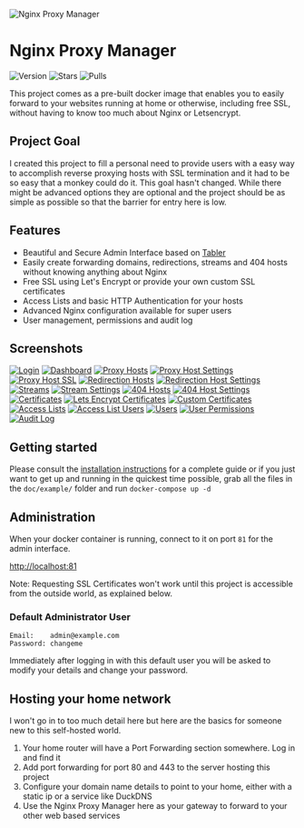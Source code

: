 ![Nginx Proxy Manager](https://public.jc21.com/nginx-proxy-manager/github.png "Nginx Proxy Manager")

# Nginx Proxy Manager

![Version](https://img.shields.io/badge/version-2.0.12-green.svg?style=for-the-badge)
![Stars](https://img.shields.io/docker/stars/jc21/nginx-proxy-manager.svg?style=for-the-badge)
![Pulls](https://img.shields.io/docker/pulls/jc21/nginx-proxy-manager.svg?style=for-the-badge)

This project comes as a pre-built docker image that enables you to easily forward to your websites
running at home or otherwise, including free SSL, without having to know too much about Nginx or Letsencrypt.

 
## Project Goal

I created this project to fill a personal need to provide users with a easy way to accomplish reverse
proxying hosts with SSL termination and it had to be so easy that a monkey could do it. This goal hasn't changed.
While there might be advanced options they are optional and the project should be as simple as possible
so that the barrier for entry here is low.


## Features

- Beautiful and Secure Admin Interface based on [Tabler](https://tabler.github.io/)
- Easily create forwarding domains, redirections, streams and 404 hosts without knowing anything about Nginx
- Free SSL using Let's Encrypt or provide your own custom SSL certificates 
- Access Lists and basic HTTP Authentication for your hosts
- Advanced Nginx configuration available for super users
- User management, permissions and audit log


## Screenshots

[![Login](https://public.jc21.com/nginx-proxy-manager/v2/small/login.jpg "Login")](https://public.jc21.com/nginx-proxy-manager/v2/large/login.jpg)
[![Dashboard](https://public.jc21.com/nginx-proxy-manager/v2/small/dashboard.jpg "Dashboard")](https://public.jc21.com/nginx-proxy-manager/v2/large/dashboard.jpg)
[![Proxy Hosts](https://public.jc21.com/nginx-proxy-manager/v2/small/proxy-hosts.jpg "Proxy Hosts")](https://public.jc21.com/nginx-proxy-manager/v2/large/proxy-hosts.jpg)
[![Proxy Host Settings](https://public.jc21.com/nginx-proxy-manager/v2/small/proxy-hosts-new1.jpg "Proxy Host Settings")](https://public.jc21.com/nginx-proxy-manager/v2/large/proxy-hosts-new1.jpg)
[![Proxy Host SSL](https://public.jc21.com/nginx-proxy-manager/v2/small/proxy-hosts-new2.jpg "Proxy Host SSL")](https://public.jc21.com/nginx-proxy-manager/v2/large/proxy-hosts-new2.jpg)
[![Redirection Hosts](https://public.jc21.com/nginx-proxy-manager/v2/small/redirection-hosts.jpg "Redirection Hosts")](https://public.jc21.com/nginx-proxy-manager/v2/large/redirection-hosts.jpg)
[![Redirection Host Settings](https://public.jc21.com/nginx-proxy-manager/v2/small/redirection-hosts-new1.jpg "Redirection Host Settings")](https://public.jc21.com/nginx-proxy-manager/v2/large/redirection-hosts-new1.jpg)
[![Streams](https://public.jc21.com/nginx-proxy-manager/v2/small/streams.jpg "Streams")](https://public.jc21.com/nginx-proxy-manager/v2/large/streams.jpg)
[![Stream Settings](https://public.jc21.com/nginx-proxy-manager/v2/small/streams-new1.jpg "Stream Settings")](https://public.jc21.com/nginx-proxy-manager/v2/large/streams-new1.jpg)
[![404 Hosts](https://public.jc21.com/nginx-proxy-manager/v2/small/dead-hosts.jpg "404 Hosts")](https://public.jc21.com/nginx-proxy-manager/v2/large/dead-hosts.jpg)
[![404 Host Settings](https://public.jc21.com/nginx-proxy-manager/v2/small/dead-hosts-new1.jpg "404 Host Settings")](https://public.jc21.com/nginx-proxy-manager/v2/large/dead-hosts-new1.jpg)
[![Certificates](https://public.jc21.com/nginx-proxy-manager/v2/small/certificates.jpg "Certificates")](https://public.jc21.com/nginx-proxy-manager/v2/large/certificates.jpg)
[![Lets Encrypt Certificates](https://public.jc21.com/nginx-proxy-manager/v2/small/certificates-new1.jpg "Lets Encrypt Certificates")](https://public.jc21.com/nginx-proxy-manager/v2/large/certificates-new1.jpg)
[![Custom Certificates](https://public.jc21.com/nginx-proxy-manager/v2/small/certificates-new2.jpg "Custom Certificates")](https://public.jc21.com/nginx-proxy-manager/v2/large/certificates-new2.jpg)
[![Access Lists](https://public.jc21.com/nginx-proxy-manager/v2/small/access-lists.jpg "Access Lists")](https://public.jc21.com/nginx-proxy-manager/v2/large/access-lists.jpg)
[![Access List Users](https://public.jc21.com/nginx-proxy-manager/v2/small/access-lists-new1.jpg "Access List Users")](https://public.jc21.com/nginx-proxy-manager/v2/large/access-lists-new1.jpg)
[![Users](https://public.jc21.com/nginx-proxy-manager/v2/small/users.jpg "Users")](https://public.jc21.com/nginx-proxy-manager/v2/large/users.jpg)
[![User Permissions](https://public.jc21.com/nginx-proxy-manager/v2/small/users-permissions.jpg "User Permissions")](https://public.jc21.com/nginx-proxy-manager/v2/large/users-permissions.jpg)
[![Audit Log](https://public.jc21.com/nginx-proxy-manager/v2/small/audit-log.jpg "Audit Log")](https://public.jc21.com/nginx-proxy-manager/v2/large/audit-log.jpg)


## Getting started

Please consult the [installation instructions](doc/INSTALL.md) for a complete guide or
if you just want to get up and running in the quickest time possible, grab all the files in the `doc/example/` folder and run `docker-compose up -d` 


## Administration

When your docker container is running, connect to it on port `81` for the admin interface.

[http://localhost:81](http://localhost:81)

Note: Requesting SSL Certificates won't work until this project is accessible from the outside world, as explained below.


### Default Administrator User

```
Email:    admin@example.com
Password: changeme
```

Immediately after logging in with this default user you will be asked to modify your details and change your password.


## Hosting your home network

I won't go in to too much detail here but here are the basics for someone new to this self-hosted world.

1. Your home router will have a Port Forwarding section somewhere. Log in and find it
2. Add port forwarding for port 80 and 443 to the server hosting this project
3. Configure your domain name details to point to your home, either with a static ip or a service like DuckDNS
4. Use the Nginx Proxy Manager here as your gateway to forward to your other web based services

